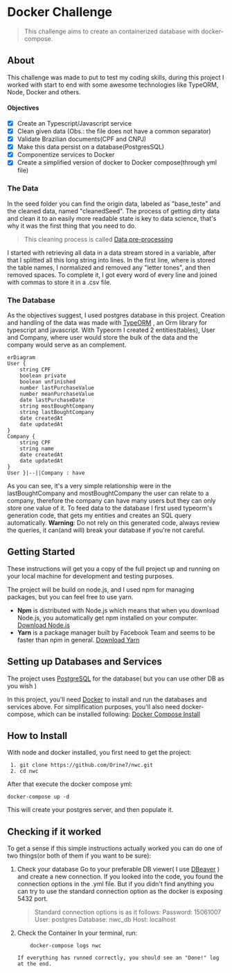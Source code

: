 ﻿# Docker Challenge

> This challenge aims to create an containerized database with docker-compose.

## About

This challenge was made to put to test my coding skills, during this project I worked with start to end with some awesome technologies like TypeORM, Node, Docker and others.

#### Objectives

- [x] Create an Typescript/Javascript service
- [x] Clean given data (Obs.: the file does not have a common separator)
- [x] Validate Brazilian documents(CPF and CNPJ)
- [x] Make this data persist on a database(PostgresSQL)
- [x] Componentize services to Docker
- [x] Create a simplified version of docker to Docker compose(through yml file)

### The Data

In the seed folder you can find the origin data, labeled as "base_teste" and the cleaned data, named "cleanedSeed". The process of getting dirty data and clean it to an easily more readable state is key to data science, that's why it was the first thing that you need to do.

> This cleaning process is called [Data pre-processing](https://en.wikipedia.org/wiki/Data_pre-processing)

I started with retrieving all data in a data stream stored in a variable, after that I splitted all this long string into lines. In the first line, where is stored the table names, I normalized and removed any "letter tones", and then removed spaces.
To complete it, I got every word of every line and joined with commas to store it in a .csv file.

### The Database

As the objectives suggest, I used postgres database in this project. Creation and handling of the data was made with [TypeORM](https://typeorm.io/#/) , an Orm library for typescript and javascript.
With Typeorm I created 2 entities(tables), User and Company, where user would store the bulk of the data and the company would serve as an complement.

```mermaid
erDiagram
User {
	string CPF
	boolean private
	boolean unfinished
	number lastPurchaseValue
	number meanPurchaseValue
	date lastPurchaseDate
	string mostBoughtCompany
	string lastBoughtCompany
	date createdAt
	date updatedAt
}
Company {
	string CPF
	string name
	date createdAt
	date updatedAt
}
User }|--||Company : have
```

As you can see, it's a very simple relationship were in the lastBoughtCompany and mostBoughtCompany the user can relate to a company, therefore the company can have many users but they can only store one value of it.
To feed data to the database I first used typeorm's generation code, that gets my entities and creates an SQL query automatically.
**Warning**: Do not rely on this generated code, always review the queries, it can(and will) break your database if you're not careful.

## Getting Started

These instructions will get you a copy of the full project up and running on your local machine for development and testing purposes.

The project will be build on node.js, and I used npm for managing packages, but you can feel free to use yarn.

- **Npm** is distributed with Node.js which means that when you download Node.js, you automatically get npm installed on your computer. [Download Node.js](https://nodejs.org/en/download/)
- **Yarn** is a package manager built by Facebook Team and seems to be faster than npm in general. [Download Yarn](https://yarnpkg.com/en/docs/install)

## Setting up Databases and Services

The project uses [PostgreSQL](https://www.postgresql.org) for the database( but you can use other DB as you wish )

In this project, you'll need [Docker](https://www.docker.com) to install and run the databases and services above. For simplification purposes, you'll also need docker-compose, which can be installed following: [Docker Compose Install](https://docs.docker.com/compose/install/)

## How to Install

With node and docker installed, you first need to get the project:

```
 1. git clone https://github.com/Orine7/nwc.git
 2. cd nwc
```

After that execute the docker compose yml:

    docker-compose up -d

This will create your postgres server, and then populate it.

## Checking if it worked

To get a sense if this simple instructions actually worked you can do one of two things(or both of them if you want to be sure):

1.  Check your database
    Go to your preferable DB viewer( I use [DBeaver](https://dbeaver.io/) ) and create a new connection. If you looked into the code, you found the connection options in the .yml file. But if you didn't find anything you can try to use the standard connection option as the docker is exposing 5432 port.

    > Standard connection options is as it follows:
    > Password: 15061007
    > User: postgres
    > Database: nwc_db
    > Host: localhost

2.  Check the Container
    In your terminal, run:

            docker-compose logs nwc

        If everything has runned correctly, you should see an "Done!" log at the end.

